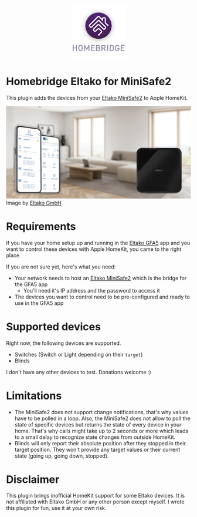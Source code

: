 <p align="center">

<img src="https://github.com/homebridge/branding/raw/latest/logos/homebridge-wordmark-logo-vertical.png" width="150">

</p>

# Homebridge Eltako for MiniSafe2

This plugin adds the devices from your [Eltako MiniSafe2](https://www.eltako.com/en/product/professional-smart-home-en/controllers-and-gateways-enocean-zigbee-knx-dali-mqtt-and-much-more/minisafe2/) to Apple HomeKit.

![GFA5 app and the Eltako MiniSafe2](docs/GFA5+MiniSafe2.png)
 Image by [Eltako GmbH](https://www.eltako.com/)

# Requirements

If you have your home setup up and running in the [Eltako GFA5](https://apps.apple.com/app/eltako-gfa5/id1555852467) app and you want to control these devices with Apple HomeKit, you came to the right place.

If you are not sure yet, here's what you need:
 - Your network needs to host an [Eltako MiniSafe2](https://www.eltako.com/en/product/professional-smart-home-en/controllers-and-gateways-enocean-zigbee-knx-dali-mqtt-and-much-more/minisafe2/) which is the bridge for the GFA5 app
   - You'll need it's IP address and the password to access it
 - The devices you want to control need to be pre-configured and ready to use in the GFA5 app

# Supported devices

Right now, the following devices are supported.

 - Switches (Switch or Light depending on their `target`)
 - Blinds

 I don't have any other devices to test. Donations welcome :)

# Limitations

 - The MiniSafe2 does not support change notifications, that's why values have to be polled in a loop. Also, the MiniSafe2 does not allow to poll the state of specific devices but returns the state of every device in your home. That's why calls might take up to 2 seconds or more which leads to a small delay to recognize state changes from outside HomeKit.
 - Blinds will only report their absolute position after they stopped in their target position. They won't provide any target values or their current state (going up, going down, stopped).

 # Disclaimer

 This plugin brings inofficial HomeKit support for some Eltako devices. It is not affiliated with Eltako GmbH or any other person except myself. I wrote this plugin for fun, use it at your own risk.
